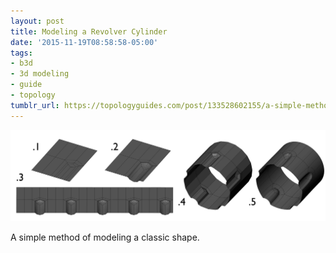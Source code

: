```yaml
---
layout: post
title: Modeling a Revolver Cylinder
date: '2015-11-19T08:58:58-05:00'
tags:
- b3d
- 3d modeling
- guide
- topology
tumblr_url: https://topologyguides.com/post/133528602155/a-simple-method-of-modeling-a-classic-shape
---
```

![](/assets/img/133528602155.png)

A simple method of modeling a classic shape.
